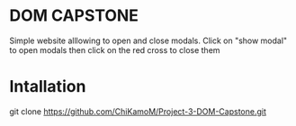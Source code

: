 # DOM CAPSTONE
Simple website alllowing to open and close modals.
Click on "show modal" to open modals then click on the red cross to close them
# Intallation
git clone https://github.com/ChiKamoM/Project-3-DOM-Capstone.git
